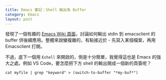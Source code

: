 ```yaml
---
title: Emacs 筆記：Shell 輸出為 Buffer
category: Emacs
layout: post
---
```


發現了一個有趣的 [Emacs Wiki 頁面](https://www.emacswiki.org/emacs/EmacsPipe)，討論如何輸出 stdin 到 emacsclient 的 buffer 供後續應用。整體來說蠻複雜的，有點接近於 - 先寫入某個檔案，再用 Emacsclient 打開。

不過，底下一個用 `Eshell` 來開啟的，倒是十分簡單，我覺得這也是 Emacs 的強大之處。例如 VS Code，要怎麼把下方 shell 的輸出開成一個新的頁簽呢？

```Shell
cat myfile | grep "keyword" > (switch-to-buffer "*my-buf*")
```

